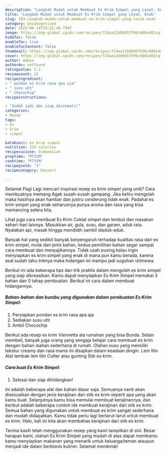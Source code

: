 ```yaml
---
description: "Langkah Mudah untuk Membuat Es Krim Simpel yang Lezat, Enak"
title: "Langkah Mudah untuk Membuat Es Krim Simpel yang Lezat, Enak"
slug: 183-langkah-mudah-untuk-membuat-es-krim-simpel-yang-lezat-enak
category: Uncategorized
date: 2023-06-14T19:22:40.794Z
image: https://img-global.cpcdn.com/recipes/724aa11b0b657596/680x482cq70/es-krim-simpel-foto-resep-utama.jpg
hideToc: false
enableToc: true
enableTocContent: false
thumbnail: https://img-global.cpcdn.com/recipes/724aa11b0b657596/680x482cq70/es-krim-simpel-foto-resep-utama.jpg
cover: https://img-global.cpcdn.com/recipes/724aa11b0b657596/680x482cq70/es-krim-simpel-foto-resep-utama.jpg
author: Admin
authorAv: notfound
ratingvalue: 3.1
reviewcount: 12
recipeingredient:
- " pondan es krim rasa apa aja"
- " susu uht"
- " Chocochip"
recipeinstructions:

- "Sudah jadi dan siap dinikmati!"
categories:
- Resep
tags:
- es
- krim
- simpel

katakunci: es krim simpel 
nutrition: 233 calories
recipecuisine: Indonesian
preptime: "PT31M"
cooktime: "PT31M"
recipeyield: "3"
recipecategory: Dessert

---
```



Selamat Pagi Lagi mencari inspirasi resep es krim simpel yang unik? Cara membuatnya memang Agak susah-susah gampang. Jika keliru mengolah maka hasilnya akan hambar dan justru cenderung tidak enak. Padahal es krim simpel yang enak seharusnya punya aroma dan rasa yang bisa memancing selera kita.


Lihat juga cara membuat Es Krim Coklat simpel dan lembut dan masakan sehari-hari lainnya. Masukkan air, gula, susu, dan garam, aduk rata. Nyalakan api, masak hingga mendidih sambil diaduk-aduk.

Banyak hal yang sedikit banyak berpengaruh terhadap kualitas rasa dari es krim simpel, mulai dari jenis bahan, kedua pemilihan bahan segar sampai cara membuat dan menyajikannya. Tidak usah pusing kalau ingin menyiapkan es krim simpel yang enak di mana pun kamu berada, karena asal sudah tahu triknya maka hidangan ini mampu jadi suguhan istimewa.


Berikut ini ada beberapa tips dan trik praktis dalam mengolah es krim simpel yang siap dikreasikan. Kamu dapat menyiapkan Es Krim Simpel memakai 3 bahan dan 0 tahap pembuatan. Berikut ini cara dalam membuat hidangannya.

<!--inarticleads1-->

##### Bahan-bahan dan bumbu yang digunakan dalam pembuatan Es Krim Simpel:

1. Persiapkan  pondan es krim rasa apa aja
1. Sediakan  susu uht
1. Ambil  Chocochip


Berikut ada resep es krim Viennetta ala rumahan yang bisa Bunda. Selain membeli, banyak juga orang yang sengaja belajar cara membuat es krim dengan bahan-bahan sederhana di rumah. Olahan susu yang memiliki tekstur creamy dan rasa manis ini disajikan dalam keadaan dingin. Lem lilin Alat tembak lem lilin Cutter atau gunting Stik es krim. 

<!--inarticleads2-->

##### Cara buat Es Krim Simpel:


1. Selesai dan siap dihidangkan!

Ini adalah beberapa alat dan bahan dasar saja. Semuanya nanti akan disesuaikan dengan jenis kerajinan dari stik es krim seperti apa yang akan kamu buat. Selanjutnya kamu bisa memulai membuat kerajinannya, dan berikut adalah beberapa contoh ide membuat kerajinan dari stik es krim: Semua bahan yang digunakan untuk membuat es krim sangat sederhana dan mudah didapatkan. Kamu tidak perlu lagi berlarut-larut untuk membuat es krim. Halo, kali ini kita akan membahas kerajinan dari stik es krim. 

Terima kasih telah menggunakan resep yang kami tampilkan di sini. Besar harapan kami, olahan Es Krim Simpel yang mudah di atas dapat membantu kamu menyiapkan makanan yang menarik untuk keluarga/teman ataupun menjadi ide dalam berbisnis kuliner. Selamat menikmati
